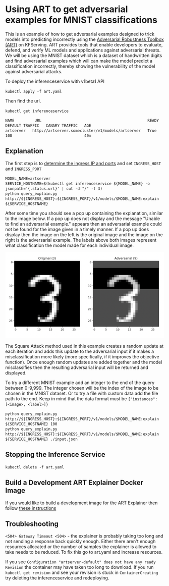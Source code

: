 # Using ART to get adversarial examples for MNIST classifications

This is an example of how to get adversarial examples designed to trick models into predicting incorrectly using the [Adversarial Robustness Toolbox (ART)](https://adversarial-robustness-toolbox.org/) on KFServing. ART provides tools that enable developers to evaluate, defend, and verify ML models and applications against adversarial threats. We will be using the MNIST dataset which is a dataset of handwritten digits and find adversarial examples which will can make the model predict a classification incorrectly, thereby showing the vulnerability of the model against adversarial attacks.

To deploy the inferenceservice with v1beta1 API

`kubectl apply -f art.yaml`

Then find the url.

`kubectl get inferenceservice`

```
NAME         URL                                               READY   DEFAULT TRAFFIC   CANARY TRAFFIC   AGE
artserver   http://artserver.somecluster/v1/models/artserver   True    100                                40m
```

## Explanation
The first step is to [determine the ingress IP and ports](../../../../../README.md#determine-the-ingress-ip-and-ports) and set `INGRESS_HOST` and `INGRESS_PORT`

```
MODEL_NAME=artserver
SERVICE_HOSTNAME=$(kubectl get inferenceservice ${MODEL_NAME} -o jsonpath='{.status.url}' | cut -d "/" -f 3)
python query_explain.py http://${INGRESS_HOST}:${INGRESS_PORT}/v1/models/$MODEL_NAME:explain ${SERVICE_HOSTNAME}
```

After some time you should see a pop up containing the explanation, similar to the image below. If a pop up does not display and the message "Unable to find an adversarial example." appears then an adversarial example could not be found for the image given in a timely manner. If a pop up does display then the image on the left is the original image and the image on the right is the adversarial example. The labels above both images represent what classification the model made for each individual image.

![example explanation](art-explanation.png)

The Square Attack method used in this example creates a random update at each iteration and adds this update to the adversarial input if it makes a misclassification more likely (more specifically, if it improves the objective function). Once enough random updates are added together and the model misclassifies then the resulting adversarial input will be returned and displayed.

To try a different MNIST example add an integer to the end of the query between 0-9,999. The integer chosen will be the index of the image to be chosen in the MNIST dataset. Or to try a file with custom data add the file path to the end. Keep in mind that the data format must be `{"instances": [<image>, <label>]}`

```
python query_explain.py http://${INGRESS_HOST}:${INGRESS_PORT}/v1/models/$MODEL_NAME:explain ${SERVICE_HOSTNAME} 100
python query_explain.py http://${INGRESS_HOST}:${INGRESS_PORT}/v1/models/$MODEL_NAME:explain ${SERVICE_HOSTNAME} ./input.json
```

## Stopping the Inference Service

`kubectl delete -f art.yaml`

## Build a Development ART Explainer Docker Image

If you would like to build a development image for the ART Explainer then follow [these instructions](/python/artexplainer#build-a-development-art-model-explainer-docker-image)

## Troubleshooting

`<504> Gateway Timeout <504>` - the explainer is probably taking too long and not sending a response back quickly enough. Either there aren't enough resources allocated or the number of samples the explainer is allowed to take needs to be reduced. To fix this go to art.yaml and increase resources.

If you see `Configuration "artserver-default" does not have any ready Revision` the container may have taken too long to download. If you run `kubectl get revision` and see your revision is stuck in `ContainerCreating` try deleting the inferenceservice and redeploying.
